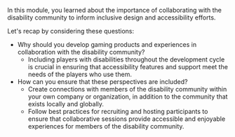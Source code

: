 In this module, you learned about the importance of collaborating with the disability community to inform inclusive design and accessibility efforts.

Let's recap by considering these questions:

- Why should you develop gaming products and experiences in collaboration with the disability community?
  - Including players with disabilities throughout the development cycle is crucial in ensuring that accessibility features and support meet the needs of the players who use them.
- How can you ensure that these perspectives are included?
  - Create connections with members of the disability community within your own company or organization, in addition to the community that exists locally and globally.
  - Follow best practices for recruiting and hosting participants to ensure that collaborative sessions provide accessible and enjoyable experiences for members of the disability community.
